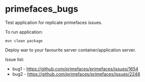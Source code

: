 # primefaces_bugs

Test application for replicate primefaces issues.

To run application:

`mvn clean package`

Deploy war to your favourite server container/application server.

Issue list:
* bug1 - https://github.com/primefaces/primefaces/issues/1654
* bug2 - https://github.com/primefaces/primefaces/issues/2248